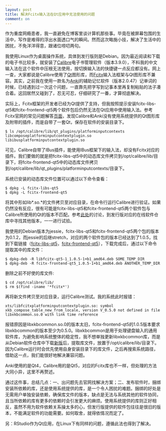 ```yaml
---
layout: post
title: 解决Fcitx输入法在Qt应用中无法使用的问题
comment: on
---
```


作为重度网瘾患者，我一直避免在博客里谈计算机那些事。毕竟在被屏幕包围的生活中，写作是难得的浮出水面透口气的瞬间。然而这次略施小技，解决了生活中的困扰，不免洋洋得意，跟诸位唠叨两句。

<!--excerpt-->

我使用Linux作为桌面操作系统，具体到发行版则是Debian。因为最近阅读和下载的电子书比较多，就安装了[Calibre](https://calibre-ebook.com/)电子书管理软件（版本3.9.0），不料我的中文输入法在这个软件中压根无法使用，按切换输入法的快捷键一点反应都没有。网上一查，大家都说是Calibre使用了[Qt](https://www.qt.io/)图形库，而[Fcitx](https://fcitx-im.org/wiki/Fcitx)输入法框架与Qt图形库不兼容。其实，之前我在使用一款名为[Anki](https://apps.ankiweb.net/)的辅助记忆软件（版本2.0.47）记单词的时候，已经遇到过一次这个问题，一直靠先把字写到记事本里再复制粘贴的法子凑合着。这回居然又碰到了，忍无可忍，仔细研究了一番，才算彻底解决。

实际上，Fcitx框架的开发者已经为Qt提供了支持，但我按照提示安装fcitx-libs-qt5和fcitx-frontend-qt5两个软件包后仍然无法在Qt应用中使用输入法。参考Fcitx官网的常见问题解答[页面](https://fcitx-im.org/wiki/FAQ#Is_it_a_Qt_application_that_bundles_its_own_Qt_library.3F)，发现Calibre和Anki没有使用系统提供的Qt图形库及附带的插件，而是自带了一套Qt，保存在软件的安装目录下。
```
$ ls /opt/calibre/lib/qt_plugins/platforminputcontexts
libcomposeplatforminputcontextplugin.so  libibusplatforminputcontextplugin.so
```

可见，Calibre自带了IBus插件，能使用IBus框架下的输入法，却没有Fcitx对应的插件。我们要做的就是把fcitx-libs-qt5中的动态库文件拷贝到/opt/calibre/lib/目录下，将fcitx-frontend-qt5中的动态库文件拷贝到/opt/calibre/lib/qt_plugins/platforminputcontexts/目录下。

系统已安装的动态库文件位置可以通过以下命令查看：
```
$ dpkg -L fcitx-libs-qt5
$ dpkg -L fcitx-frontend-qt5
```
将其中形如lib\*.so.\*的文件拷贝至对应目录，在命令行运行Calibre进行验证。如果仍然没有反应，很有可能是fcitx-libs-qt5和fcitx-frontend-qt5两个软件包与Calibre所使用的Qt的版本不匹配。参考[此处](https://groups.google.com/forum/#!topic/fcitx/9e4TI39_4sk)的讨论，到发行版对应的在线软件仓库中寻找其他版本，一一进行试验。

我使用的Debian版本为jessie，fcitx-libs-qt5和fcitx-frontend-qt5两个包的版本为0.1.2，而jessie的后继stretch，对应的两个软件包的版本已经达到了1.0.5，找到下载链接（[fcitx-libs-qt5](https://packages.debian.org/stretch/libfcitx-qt5-1)，[fcitx-frontend-qt5](https://packages.debian.org/stretch/fcitx-frontend-qt5)），下载完成后，通过以下命令提取其中的库文件：
```
$ dpkg-deb -R libfcitx-qt5-1_1.0.5-1+b1_amd64.deb SOME_TEMP_DIR
$ dpkg-deb -R fcitx-frontend-qt5_1.0.5-1+b1_amd64.deb ANOTHER_TEMP_DIR
```

删除之前不好使的库文件:
```
$ cd /opt/calibre/lib/
$ rm $(find -iname '*fcitx*')
```
再将新文件拷贝至对应目录，运行Calibre测试。我的系统此时报错：
```
xts/libfcitxplatforminputcontextplugin.so: symbol xkb_compose_table_new_from_locale, version V_0.5.0 not defined in file libxkbcommon.so.0 with link time reference
```
报错原因是libxkbcommon.so.0的版本太旧，fcitx-frontend-qt5的1.0.5版本要求libxkbcommon的版本至少为0.5.0。libxkbcommon是用于处理键盘输入的通用软件库，为避免影响系统整体的稳定性，我不想单独更新libxkbcommon库，而是从Debian软件仓库中下载[新版](https://packages.debian.org/stretch/libxkbcommon0)后，提取库文件，放置于/opt/calibre/lib/目录下。因为Calibre运行时会优先使用自身安装目录下的库文件，之后再搜索系统路径，借助这一点，我们能很好地解决兼容问题。

Anki使用的是Qt4，Calibre用的是Qt5，对应的Fcitx库也不一样，但处理的方法大同小异，这里不再赘述。

通过这件事，总结几点：一、出问题先去官网找解决方案；二、发布软件时，捆绑安装所依赖的库，还是使用系统提供的库，是一个令人困扰的难题。捆绑的好处是无需用户单独安装依赖，确保库文件的版本，缺点是无法与系统其他的软件协同，且当所依赖的库有更多的依赖时会引发更大的麻烦。使用系统提供的库则正好相反，虽然不用为软件依赖关系操太多的心，但发行版提供的软件包往往是很旧的版本，不能满足软件的功能需要。如何取舍，就得依情况而定了。

另：RStudio作为Qt应用，在Linux下有同样的问题，遵循此法也得到了解决。
